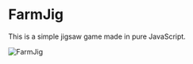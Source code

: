 FarmJig
=======

This is a simple jigsaw game made in pure JavaScript.

![FarmJig](http://assert.no/assets/FarmJig.png)

